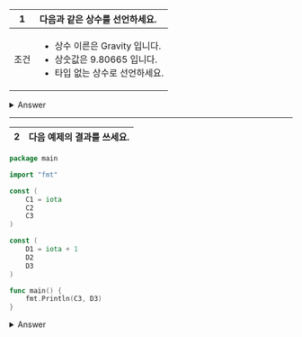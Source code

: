 1 | 다음과 같은 상수를 선언하세요.
:--:|:--
조건 | <ul><li>상수 이른은 Gravity 입니다.</li><li>상숫값은 9.80665 입니다.</li><li>타입 없는 상수로 선언하세요.</li></ul>

<details>
<summary> Answer </summary>

```go
const Gravity = 9.80665
```

</details>

---

2 | 다음 예제의 결과를 쓰세요.
:--:|:--

```go
package main

import "fmt"

const (
    C1 = iota
    C2
    C3
)

const (
    D1 = iota + 1
    D2
    D3
)

func main() {
    fmt.Println(C3, D3)
}
```

<details>
<summary> Answer </summary>

```sh
2 3
```

</details>
